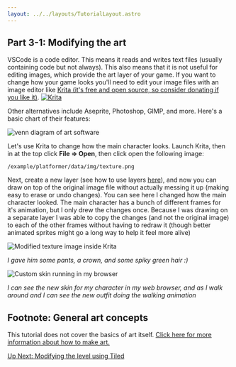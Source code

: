 ```yaml
---
layout: ../../layouts/TutorialLayout.astro
---
```

## Part 3-1: Modifying the art
VSCode is a code editor. This means it reads and writes text files (usually containing code but not always). This also means that it is not useful for editing images, which provide the art layer of your game. If you want to change how your game looks you'll need to edit your image files with an image editor like [Krita (it's free and open source, so consider donating if you like it)](https://krita.org/en/).
[![Krita](/img/tutorial/krita-logo.png)](https://krita.org/en/)

Other alternatives include Aseprite, Photoshop, GIMP, and more. Here's a basic chart of their features:

<img alt="venn diagram of art software" class="large" src="/img/tutorial/art-chart.svg">

Let's use Krita to change how the main character looks. Launch Krita, then in at the top click **File => Open**, then click open the following image:
```
/example/platformer/data/img/texture.png
```

Next, create a new layer (see how to use layers [here](https://www.youtube.com/watch?v=g2ZoQobsSWE)), and now you can draw on top of the original image file without actually messing it up (making easy to erase or undo changes). You can see here I changed how the main character looked. The main character has a bunch of different frames for it's animation, but I only drew the changes once. Because I was drawing on a separate layer I was able to copy the changes (and not the original image) to each of the other frames without having to redraw it (though better animated sprites might go a long way to help it feel more alive)

![Modified texture image inside Krita](/img/tutorial/texture-in-krita.png)

*I gave him some pants, a crown, and some spiky green hair :)*

![Custom skin running in my browser](/img/tutorial/new-skin-demo.png)

*I can see the new skin for my character in my web browser, and as I walk around and I can see the new outfit doing the walking animation*

## Footnote: General art concepts
This tutorial does not cover the basics of art itself. [Click here for more information about how to make art.](/tutorial/learn-about-art)

<a href="/tutorial/part-3-2-modifying-the-level" class="next">Up Next: Modifying the level using Tiled</a>